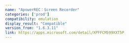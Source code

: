 ```yaml
---
name: "ApowerREC：Screen Recorder"
categories: ['prod']
compatibility: emulation
display_result: "Compatible"
version_from: "1.6.3.11"
link: https://apps.microsoft.com/detail/XPFFCM599XXT5P
---
```

